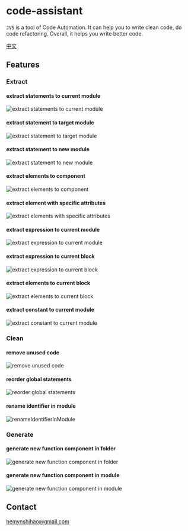 # code-assistant

`JVS` is a tool of Code Automation. It can help you to write clean code, do code refactoring. Overall, it helps you write better code.

[中文](./README_zh.md)

## Features

### Extract

#### extract statements to current module

![extract statements to current module](https://raw.githubusercontent.com/Foreinyel/code-assistant/main/how-to-use/extract.statements.toCurrentModule.gif)

#### extract statement to target module

![extract statement to target module](https://raw.githubusercontent.com/Foreinyel/code-assistant/main/how-to-use/extract.statement.toTargetModule.gif)

#### extract statement to new module

![extract statement to new module](https://raw.githubusercontent.com/Foreinyel/code-assistant/main/how-to-use/extract.statement.toNewModule.gif)

#### extract elements to component

![extract elements to component](https://raw.githubusercontent.com/Foreinyel/code-assistant/main/how-to-use/extract.elements.toComponent.gif)

#### extract element with specific attributes

![extract elements with specific attributes](https://raw.githubusercontent.com/Foreinyel/code-assistant/main/how-to-use/extract.elementWithSpecifiedAttributes.toComponent.gif)

#### extract expression to current module

![extract expression to current module](https://raw.githubusercontent.com/Foreinyel/code-assistant/main/how-to-use/extract.expression.toCurrentModule.gif)

#### extract expression to current block

![extract expression to current block](https://raw.githubusercontent.com/Foreinyel/code-assistant/main/how-to-use/extract.expression.toCurrentBlock.gif)

#### extract elements to current block

![extract elements to current block](https://raw.githubusercontent.com/Foreinyel/code-assistant/main/how-to-use/extract.elements.toCurrentBlock.gif)

#### extract constant to current module

![extract constant to current module](https://raw.githubusercontent.com/Foreinyel/code-assistant/main/how-to-use/extract.constant.toCurrentModule.gif)

### Clean

#### remove unused code

![remove unused code](https://raw.githubusercontent.com/Foreinyel/code-assistant/main/how-to-use/removeUnusedCode.gif)

#### reorder global statements

![reorder global statements](https://raw.githubusercontent.com/Foreinyel/code-assistant/main/how-to-use/reorderGlobalStatements.gif)

#### rename identifier in module

![renameIdentifierInModule](https://raw.githubusercontent.com/Foreinyel/code-assistant/main/how-to-use/renameIdentifierInModule.gif)

### Generate

#### generate new function component in folder

![generate new function component in folder](https://raw.githubusercontent.com/Foreinyel/code-assistant/main/how-to-use/generate.newFunctionComponent.inFolder.gif)

#### generate new function component in module

![generate new function component in module](https://raw.githubusercontent.com/Foreinyel/code-assistant/main/how-to-use/generate.newFunctionComponent.inModule.gif)

## Contact

<hemynshihao@gmail.com>
